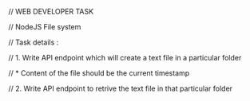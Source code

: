 // WEB DEVELOPER TASK

// NodeJS File system

// Task details :

// 1. Write API endpoint which will create a text file in a particular folder

//   * Content of the file should be the current timestamp

//  2. Write API endpoint to retrive the text file in that particular folder
